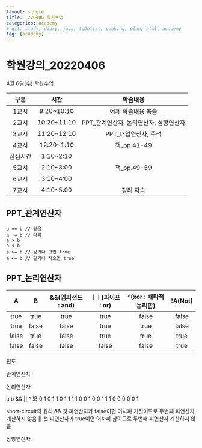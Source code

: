 ```yaml
---
layout: single
title: _220406_학원수업
categories: academy
# git, study, diary, java, toDolist, cooking, plan, html, academy
tag: [academy] 
---
```


# 학원강의_20220406

4월 6일(수) 학원수업

|구분|시간|학습내용|
|:--:|:--:|:--:|
|1교시|9:20~10:10|어제 학습내용 복습|
|2교시|10:20~11:10|PPT_관계연산자, 논리연산자, 삼항연산자|
|3교시|11:20~12:10|PPT_대입연산자, 주석|
|4교시|12:20~1:10|책_pp.41-49|
|점심시간|1:10~2:10||
|5교시|2:10~3:00|책_pp.49-59|
|6교시|3:10~4:00||
|7교시|4:10~5:00|정리 자습|

## PPT_관계연산자
~~~
a == b // 같음
a != b // 다름
a > b
a < b
a >= b // 같거나 크면 true
a <= b // 같거나 작으면 true
~~~

## PPT_논리연산자
  
|A|B|&&(엠퍼샌드 : and)|ㅣㅣ(파이프 : or)|^(xor : 배타적논리합)|!A(Not)|
|:--:|:--:|:--:|:--:|:--:|:--:|
|true|true|true|true|false|false|
|true|false|false|true|true|false|
|false|true|false|true|true|true|
|false|false|false|false|false|true|
  



진도 

관계연산자

논리연산자

a b && || ^ !B
0 1  0  1  1  0
1 1  1  1  0  0
1 0  0  1  1  1
0 0  0  0  0  1

short-circuit의 원리
&& 첫 피연산자가 false이면 어차피 거짓이므로 두번째 피연산자 계산하지 않음
|| 첫 피연산자가 true이면 어차피 참이므로 두번째 피연산자 계산하지 않음

삼항연산자